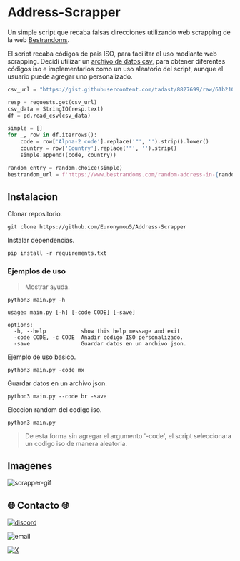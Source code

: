 # Address-Scrapper
Un simple script que recaba falsas direcciones utilizando web scrapping de la web [Bestrandoms](https://www.bestrandoms.com/random-address-in-0). 

El script recaba códigos de pais ISO, para facilitar el uso mediante web scrapping. Decidí utilizar un [archivo de datos csv,](https://gist.github.com/tadast/8827699) para obtener diferentes códigos iso e implementarlos como un uso aleatorio del script, aunque el usuario puede agregar uno personalizado.

````python
csv_url = "https://gist.githubusercontent.com/tadast/8827699/raw/61b2107766d6fd51e2bd02d9f78f6be081340efc/countries_codes_and_coordinates.csv"

resp = requests.get(csv_url)
csv_data = StringIO(resp.text)
df = pd.read_csv(csv_data)

simple = []
for _, row in df.iterrows():
    code = row['Alpha-2 code'].replace('"', '').strip().lower()
    country = row['Country'].replace('"', '').strip()
    simple.append((code, country))

random_entry = random.choice(simple)
bestrandom_url = f'https://www.bestrandoms.com/random-address-in-{random_entry[0]}?quantity=1'
````

## Instalacion

Clonar repositorio.
```
git clone https://github.com/Euronymou5/Address-Scrapper
```

Instalar dependencias.
```
pip install -r requirements.txt
```

### Ejemplos de uso

> Mostrar ayuda.

```
python3 main.py -h
```
```
usage: main.py [-h] [-code CODE] [-save]

options:
  -h, --help           show this help message and exit
  -code CODE, -c CODE  Añadir codigo ISO personalizado.
  -save                Guardar datos en un archivo json.
```

Ejemplo de uso basico.
```
python3 main.py -code mx
```

Guardar datos en un archivo json.
```
python3 main.py --code br -save
```

Eleccion random del codigo iso.
```
python3 main.py
```
>  De esta forma sin agregar el argumento '-code', el script seleccionara un codigo iso de manera aleatoria.

## Imagenes

![scrapper-gif](https://github.com/user-attachments/assets/a8829b86-4e37-4f2d-97dc-6be35afeba95)

## 🌐 Contacto 🌐
[![discord](https://img.shields.io/badge/Discord-euronymou5-a?style=plastic&logo=discord&logoColor=white&labelColor=black&color=7289DA)](https://discord.com/users/452720652500205579)

![email](https://img.shields.io/badge/ProtonMail-mr.euron%40proton.me-a?style=plastic&logo=protonmail&logoColor=white&labelColor=black&color=8B89CC)

[![X](https://img.shields.io/twitter/follow/Euronymou51?style=plastic&logo=X&label=%40Euronymou51&labelColor=%23000000&color=%23000000)](https://x.com/Euronymou51)
